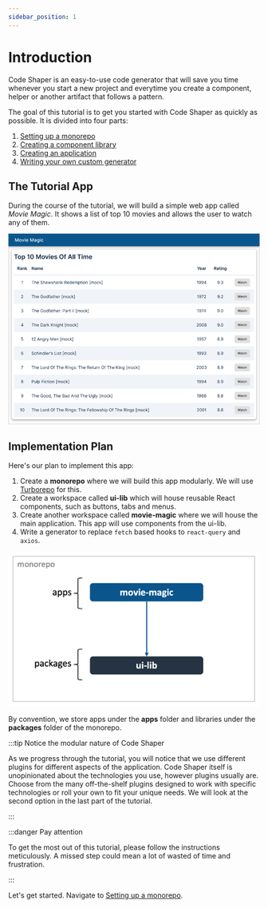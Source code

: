 ```yaml
---
sidebar_position: 1
---
```


# Introduction

Code Shaper is an easy-to-use code generator that will save you time whenever
you start a new project and everytime you create a component, helper or another
artifact that follows a pattern.

The goal of this tutorial is to get you started with Code Shaper as quickly as
possible. It is divided into four parts:

1. [Setting up a monorepo](./setting-up-a-monorepo)
2. [Creating a component library](./creating-a-component-library.md)
3. [Creating an application](./creating-an-application.md)
4. [Writing your own custom generator](./writing-a-custom-generator)

## The Tutorial App

During the course of the tutorial, we will build a simple web app called _Movie
Magic_. It shows a list of top 10 movies and allows the user to watch any of
them.

![Top 10 Movies](./img/home-page.png)

## Implementation Plan

Here's our plan to implement this app:

1. Create a **monorepo** where we will build this app modularly. We will use
   [Turborepo](https://turborepo.org/) for this.
2. Create a workspace called **ui-lib** which will house reusable React
   components, such as buttons, tabs and menus.
3. Create another workspace called **movie-magic** where we will house the main
   application. This app will use components from the ui-lib.
4. Write a generator to replace `fetch` based hooks to `react-query` and
   `axios`.

![Monorepo Structure](./img/monorepo-structure.png)

By convention, we store apps under the **apps** folder and libraries under the
**packages** folder of the monorepo.

:::tip Notice the modular nature of Code Shaper

As we progress through the tutorial, you will notice that we use different
plugins for different aspects of the application. Code Shaper itself is
unopinionated about the technologies you use, however plugins usually are.
Choose from the many off-the-shelf plugins designed to work with specific
technologies or roll your own to fit your unique needs. We will look at the
second option in the last part of the tutorial.

:::

:::danger Pay attention

To get the most out of this tutorial, please follow the instructions
meticulously. A missed step could mean a lot of wasted of time and frustration.

:::

Let's get started. Navigate to [Setting up a monorepo](./setting-up-a-monorepo).
